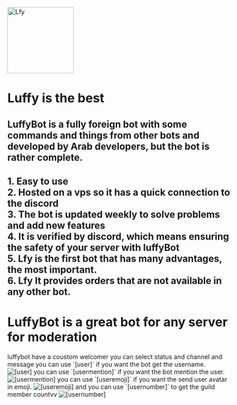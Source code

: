 <img alt="Lfy" width="150" height="150" src="https://cdn.discordapp.com/avatars/652156490819436544/315e971592329e6119f2dacec345d83d.png?
size=1024">  


# Luffy is the best

<h2>LuffyBot is a fully foreign bot with some commands and things from other bots and developed by Arab developers, but the bot is rather complete.
</h2>
<h2>1. Easy to use<br>
2. Hosted on a vps so it has a quick connection to the discord<br>
3. The bot is updated weekly to solve problems and add new features<br>
4. It is verified by discord, which means ensuring the safety of your server with luffyBot<br>
5. Lfy is the first bot that has many advantages, the most important.<br>
6. Lfy It provides orders that are not available in any other bot.<br>
</h2>
<h1>LuffyBot is a great bot for any server for moderation
</h1>
luffybot have a coustom welcomer you can select status and channel and message
you can use `[user]` if you want the bot get the username.
<img alt="[user]" src="https://cdn.discordapp.com/attachments/722399309706035250/722399349249671208/user.png">
you can use `[usermention]` if you want the bot mention the user.
<img alt="[usermention]" src="https://cdn.discordapp.com/attachments/722399309706035250/722399352248860782/usernention.png">
you can use `[useremoji]` if you want the send user avatar in emoji.
<img alt="[useremoji]" src="https://cdn.discordapp.com/attachments/722399309706035250/722399351024124004/useremoji.png">
and you can use `[usernumber]` to get the guild member countvv
<img alt="[usernumber]" src="https://cdn.discordapp.com/attachments/722399309706035250/722399353511346236/usernumber.png">
